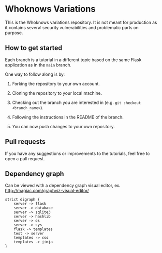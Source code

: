 # Whoknows Variations

This is the Whoknows variations repository. It is not meant for production as it contains several security vulnerabilities and problematic parts on purpose. 

## How to get started

Each branch is a tutorial in a different topic based on the same Flask application as in the `main` branch. 

One way to follow along is by:

1. Forking the repository to your own account.

2. Cloning the repository to your local machine.

3. Checking out the branch you are interested in (e.g. `git checkout <branch_name>`).

4. Following the instructions in the README of the branch.

5. You can now push changes to your own repository. 

## Pull requests

If you have any suggestions or improvements to the tutorials, feel free to open a pull request.

## Dependency graph
Can be viewed with a dependency graph visual editor, ex. http://magjac.com/graphviz-visual-editor/
```
strict digraph {
    server -> flask
    server -> database
    server -> sqlite3
    server -> hashlib
    server -> os
    server -> sys
    flask -> templates
    test -> server
    templates -> css
    templates -> jinja
}
```
